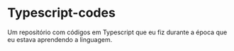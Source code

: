 # Typescript-codes
Um repositório com códigos em Typescript que eu fiz durante a época que eu estava aprendendo a linguagem.
